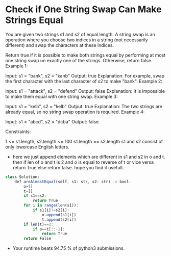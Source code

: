 # Check if One String Swap Can Make Strings Equal
You are given two strings s1 and s2 of equal length. A string swap is an operation where you choose two indices in a string (not necessarily different) and swap the characters at these indices.

Return true if it is possible to make both strings equal by performing at most one string swap on exactly one of the strings. Otherwise, return false.
Example 1:

Input: s1 = "bank", s2 = "kanb"
Output: true
Explanation: For example, swap the first character with the last character of s2 to make "bank".
Example 2:

Input: s1 = "attack", s2 = "defend"
Output: false
Explanation: It is impossible to make them equal with one string swap.
Example 3:

Input: s1 = "kelb", s2 = "kelb"
Output: true
Explanation: The two strings are already equal, so no string swap operation is required.
Example 4:

Input: s1 = "abcd", s2 = "dcba"
Output: false
 

Constraints:

1 <= s1.length, s2.length <= 100
s1.length == s2.length
s1 and s2 consist of only lowercase English letters.
* here we just append elements which are different in s1 and s2 in o and t.
then if len of o and t is 2 and o is equal to reverse of t or vice versa return True else return false.
hope you find it usefull.
```javascript
class Solution:
    def areAlmostEqual(self, s1: str, s2: str) -> bool:
        o=[]
        t=[]
        if s1==s2:
            return True
        for i in range(len(s1)):
            if s1[i]!=s2[i]:
                o.append(s1[i])
                t.append(s2[i])
        if len(t)==2:
            if o==t[::-1]:
                return True
        return False
```
* Your runtime beats 94.75 % of python3 submissions.
